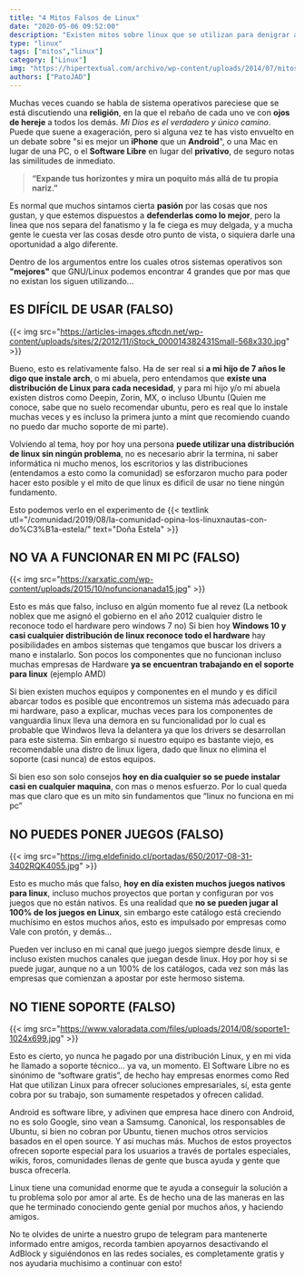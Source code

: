 ```yaml
---
title: "4 Mitos Falsos de Linux"
date: "2020-05-06 09:52:00"
description: "Existen mitos sobre linux que se utilizan para denigrar a este sistema, hoy desmentimos 4 de los más usados..."
type: "linux"
tags: ["mitos","linux"]
category: ["Linux"]
img: "https://hipertextual.com/archivo/wp-content/uploads/2014/07/mitos-sobre-linux-portada.jpg"
authors: ["PatoJAD"]
---
```


Muchas veces cuando se habla de sistema operativos pareciese que se está discutiendo una **religión**, en la que el rebaño de cada uno ve con **ojos de hereje** a todos los demás. *Mi Dios es el verdadero y único camino*. Puede que suene a exageración, pero si alguna vez te has visto envuelto en un debate sobre "si es mejor un **iPhone** que un **Android**", o una Mac en lugar de una PC, o el **Software Libre** en lugar del **privativo**, de seguro notas las similitudes de inmediato.



> **“Expande tus horizontes y mira un poquito más allá de tu propia nariz.”**



Es normal que muchos sintamos cierta **pasión** por las cosas que nos gustan, y que estemos dispuestos a **defenderlas como lo mejor**, pero la linea que nos separa del fanatismo y la fe ciega es muy delgada, y a mucha gente le cuesta ver las cosas desde otro punto de vista, o siquiera darle una oportunidad a algo diferente.

Dentro de los argumentos entre los cuales otros sistemas operativos son **"mejores"** que GNU/Linux podemos encontrar 4 grandes que por mas que no existan los siguen utilizando...




## ES DIFÍCIL DE USAR (**FALSO**)


{{< img src="https://articles-images.sftcdn.net/wp-content/uploads/sites/2/2012/11/iStock_000014382431Small-568x330.jpg" >}}


Bueno, esto es relativamente falso. Ha de ser real si **a mi hijo de 7 años le digo que instale arch**, o mi abuela, pero entendamos que **existe una distribución de Linux para cada necesidad**, y para mi hijo y/o mi abuela existen distros como Deepin, Zorin, MX, o incluso Ubuntu (Quien me conoce, sabe que no suelo recomendar ubuntu, pero es real que lo instale muchas veces y es incluso la primera junto a mint que recomiendo cuando no puedo dar mucho soporte de mi parte).

Volviendo al tema, hoy por hoy una persona **puede utilizar una distribución de linux sin ningún problema**, no es necesario abrir la termina, ni saber informática ni mucho menos, los escritorios y las distribuciones (entendamos a esto como la comunidad) se esforzaron mucho para poder hacer esto posible y el mito de que linux es dificil de usar no tiene ningún fundamento.

Esto podemos verlo en el experimento de {{< textlink utl="/comunidad/2019/08/la-comunidad-opina-los-linuxnautas-con-do%C3%B1a-estela/" text="Doña Estela" >}}




## NO VA A FUNCIONAR EN MI PC (**FALSO**)


{{< img src="https://xarxatic.com/wp-content/uploads/2015/10/nofuncionanada15.jpg" >}}


Esto es más que falso, incluso en algún momento fue al revez (La netbook noblex que me asignó el gobierno en el año 2012 cualquier distro le reconoce todo el hardware pero windows 7 no) Si bien hoy **Windows 10 y casi cualquier distribución de linux reconoce todo el hardware** hay posibilidades en ambos sistemas que tengamos que buscar los drivers a mano e instalarlo. Son pocos los componentes que no funcionan incluso muchas empresas de Hardware **ya se encuentran trabajando en el soporte para linux** (ejemplo AMD)

Si bien existen muchos equipos y componentes en el mundo y es difícil abarcar todos es posible que encontremos un sistema más adecuado para mi hardware, paso a explicar, muchas veces para los componentes de vanguardia linux lleva una demora en su funcionalidad por lo cual es probable que Windwos lleva la delantera ya que los drivers se desarrollan para este sistema. Sin embargo si nuestro equipo es bastante viejo, es recomendable una distro de linux ligera, dado que linux no elimina el soporte (casi nunca) de estos equipos.

Si bien eso son solo consejos **hoy en dia cualquier so se puede instalar casi en cualquier maquina**, con mas o menos esfuerzo. Por lo cual queda mas que claro que es un mito sin fundamentos que “linux no funciona en mi pc”




## NO PUEDES PONER JUEGOS (**FALSO**)


{{< img src="https://img.eldefinido.cl/portadas/650/2017-08-31-3402RQK4055.jpg" >}}


Esto es mucho más que falso, **hoy en día existen muchos juegos nativos para linux**, incluso muchos proyectos que portan y configuran por vos juegos que no están nativos. Es una realidad que **no se pueden jugar al 100% de los juegos en Linux**, sin embargo este catálogo está creciendo muchísimo en estos muchos años, esto es impulsado por empresas como Vale con protón, y demás…

Pueden ver incluso en mi canal que juego juegos siempre desde linux, e incluso existen muchos canales que juegan desde linux. Hoy por hoy si se puede jugar, aunque no a un 100% de los catálogos, cada vez son más las empresas que comienzan a apostar por este hermoso sistema.




## NO TIENE SOPORTE (**FALSO**)


{{< img src="https://www.valoradata.com/files/uploads/2014/08/soporte1-1024x699.jpg" >}}


Esto es cierto, yo nunca he pagado por una distribución Linux, y en mi vida he llamado a soporte técnico… ya va, un momento. El Software Libre no es sinónimo de “software gratis”, de hecho hay empresas enormes como Red Hat que utilizan Linux para ofrecer soluciones empresariales, sí, esta gente cobra por su trabajo, son sumamente respetados y ofrecen calidad.

Android es software libre, y adivinen que empresa hace dinero con Android, no es solo Google, sino vean a Samsumg. Canonical, los responsables de Ubuntu, si bien no cobran por Ubuntu, tienen muchos otros servicios basados en el open source. Y así muchas más. Muchos de estos proyectos ofrecen soporte especial para los usuarios a través de portales especiales, wikis, foros, comunidades llenas de gente que busca ayuda y gente que busca ofrecerla.

Linux tiene una comunidad enorme que te ayuda a conseguir la solución a tu problema solo por amor al arte. Es de hecho una de las maneras en las que he terminado conociendo gente genial por muchos años, y haciendo amigos.




No te olvides de unirte a nuestro grupo de telegram para mantenerte informado entre amigos, recorda tambien apoyarnos desactivando el AdBlock y siguiéndonos en las redes sociales, es completamente gratis y nos ayudaria muchisimo a continuar con esto!
